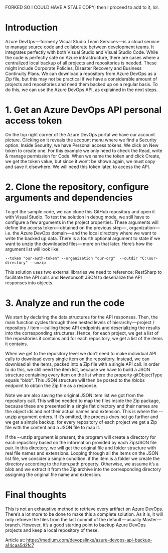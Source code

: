 FORKED SO I COULD HAVE A STALE COPY; then I proceed to add to it, lol.

# Introduction
Azure DevOps — formerly Visual Studio Team Services — is a cloud service to manage source code and collaborate between development teams. It integrates perfectly with both Visual Studio and Visual Studio Code. While the code is perfectly safe on Azure infrastructure, there are cases where a centralized local backup of all projects and repositories is needed. These might include Corporate Policies, Disaster Recovery and Business Continuity Plans. We can download a repository from Azure DevOps as a Zip file, but this may not be practical if we have a considerable amount of projects and repositories and need them backed up on a regular basis. To do this, we can use the Azure DevOps API, as explained in the next steps.

# 1. Get an Azure DevOps API personal access token
On the top right corner of the Azure DevOps portal we have our account picture. Clicking on it reveals the account menu where we find a Security option. Inside Security, we have Personal access tokens. We click on New token to create one. For this example we only need to check the Read, write & manage permission for Code. When we name the token and click Create, we get the token value, but since it won’t be shown again, we must copy and save it elsewhere. We will need this token later, to access the API.

# 2. Clone the repository, configure arguments and dependencies
To get the sample code, we can clone this GitHub repository and open it with Visual Studio. To test the solution in debug mode, we still have to configure a few arguments in the project properties. These arguments will define the access token — obtained on the previous step — , organization — i.e. the Azure DevOps domain — and the local directory where we want to write the backed up data. There is a fourth optional argument to state if we want to unzip the downloaded files — more on that later. Here’s how the argument list will look like:

` --token "our-auth-token" --organization "our-org"  --outdir "C:\our-directory" --unzip `

This solution uses two external libraries we need to reference: RestSharp to facilitate the API calls and Newtonsoft JSON to deserialize the API responses into objects.

# 3. Analyze and run the code
We start by declaring the data structures for the API responses. Then, the main function cycles through three nested levels of hierarchy — project / repository / item — calling these API endpoints and deserializing the results into the corresponding structures. Hence, for each project, we get a list of the repositories it contains and for each repository, we get a list of the items it contains.

When we get to the repository level we don’t need to make individual API calls to download every single item on the repository. Instead, we can download all the items, packed into a Zip file with a single API call. In order to do this, we still need the item list, because we have to build a JSON structure containing every item on the list where the property gitObjectType equals “blob”. This JSON structure will then be posted to the /blobs endpoint to obtain the Zip file as a response.

Note we are also saving the original JSON item list we got from the repository call. This will be needed to map the files inside the Zip package, because these are presented in a single flat directory and their names are the object ids and not their actual names and extension. This is where the --unzip argument enters. If it’s omitted, the process does not go further and we get a simple backup: for every repository of each project we get a Zip file with the content and a JSON file to map it.

If the --unzip argument is present, the program will create a directory for each repository based on the information provided by each Zip/JSON file pair. In this directory, we will get the original file and folder structure with real file names and extensions. Looping through all the items on the JSON list file, we consider a simple condition: if the item is a folder we create the directory according to the item.path property. Otherwise, we assume it’s a blob and we extract it from the Zip archive into the corresponding directory assigning the original file name and extension.

# Final thoughts
This is not an exhaustive method to retrieve every artifact on Azure DevOps. There’s a lot more to be done to make this a complete solution. As it is, it will only retrieve the files from the last commit of the default — usually Master — branch. However, it’s a good starting point to backup Azure DevOps projects and keep a local repository of these.


Article at: https://medium.com/devopslinks/azure-devops-api-backup-a14caa5d2fc7
